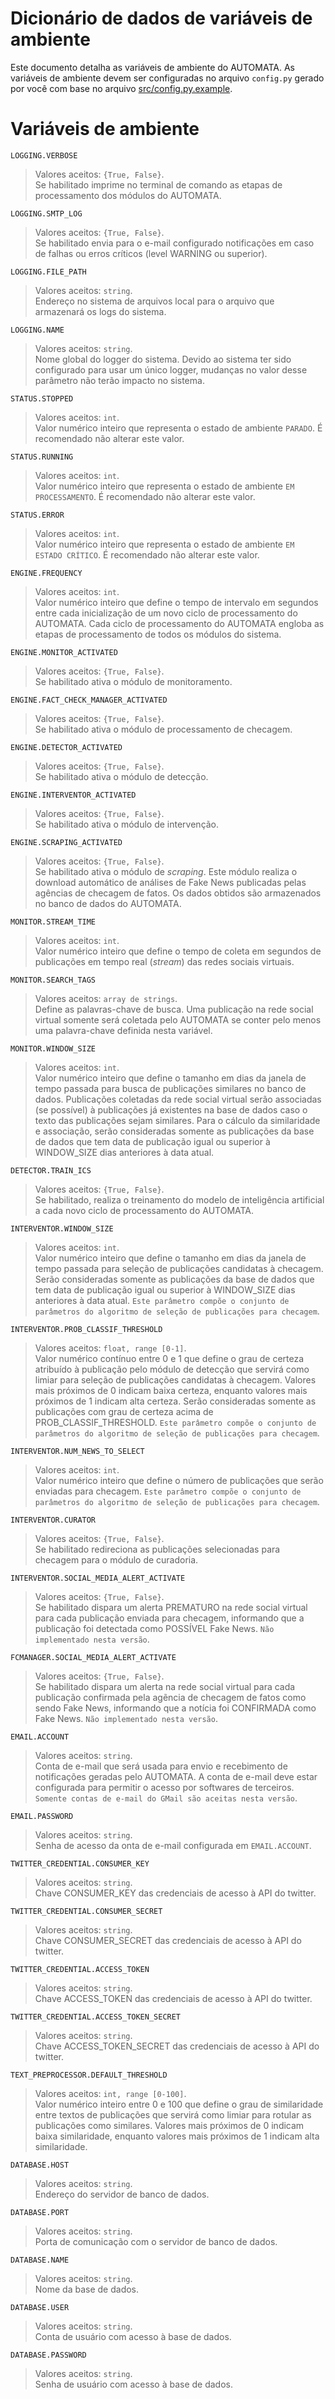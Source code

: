 <!-- # DICIONÁRIO DE DADOS DE VARIÁVEIS DE AMBIENTE -->
# Dicionário de dados de variáveis de ambiente

Este documento detalha as variáveis de ambiente do AUTOMATA. As variáveis de ambiente devem ser configuradas no arquivo `config.py` gerado por você com base no arquivo [src/config.py.example](/src/config.py.example).

# Variáveis de ambiente

`LOGGING.VERBOSE`
> Valores aceitos: `{True, False}`. 
<br>Se habilitado imprime no terminal de comando as etapas de processamento dos módulos do AUTOMATA.

`LOGGING.SMTP_LOG`
> Valores aceitos: `{True, False}`. 
<br>Se habilitado envia para o e-mail configurado notificações em caso de falhas ou erros críticos (level WARNING ou superior).

`LOGGING.FILE_PATH`
> Valores aceitos: `string`. 
<br>Endereço no sistema de arquivos local para o arquivo que armazenará os logs do sistema.

`LOGGING.NAME`
> Valores aceitos: `string`. 
<br>Nome global do logger do sistema. Devido ao sistema ter sido configurado para usar um único logger, mudanças no valor desse parâmetro não terão impacto no sistema.

`STATUS.STOPPED`
> Valores aceitos: `int`. 
<br>Valor numérico inteiro que representa o estado de ambiente `PARADO`. É recomendado não alterar este valor.

`STATUS.RUNNING`
> Valores aceitos: `int`. 
<br>Valor numérico inteiro que representa o estado de ambiente `EM PROCESSAMENTO`. É recomendado não alterar este valor.

`STATUS.ERROR`
> Valores aceitos: `int`. 
<br>Valor numérico inteiro que representa o estado de ambiente `EM ESTADO CRÍTICO`. É recomendado não alterar este valor.

`ENGINE.FREQUENCY`
> Valores aceitos: `int`. 
<br>Valor numérico inteiro que define o tempo de intervalo em segundos entre cada inicialização de um novo ciclo de processamento do AUTOMATA. Cada ciclo de processamento do AUTOMATA engloba as etapas de processamento de todos os módulos do sistema.

`ENGINE.MONITOR_ACTIVATED`
> Valores aceitos: `{True, False}`. 
<br>Se habilitado ativa o módulo de monitoramento.

`ENGINE.FACT_CHECK_MANAGER_ACTIVATED`
> Valores aceitos: `{True, False}`. 
<br>Se habilitado ativa o módulo de processamento de checagem.

`ENGINE.DETECTOR_ACTIVATED`
> Valores aceitos: `{True, False}`. 
<br>Se habilitado ativa o módulo de detecção.

`ENGINE.INTERVENTOR_ACTIVATED`
> Valores aceitos: `{True, False}`. 
<br>Se habilitado ativa o módulo de intervenção.

`ENGINE.SCRAPING_ACTIVATED`
> Valores aceitos: `{True, False}`. 
<br>Se habilitado ativa o módulo de _scraping_. Este módulo realiza o download automático de análises de Fake News publicadas pelas agências de checagem de fatos. Os dados obtidos são armazenados no banco de dados do AUTOMATA.

`MONITOR.STREAM_TIME`
> Valores aceitos: `int`. 
<br>Valor numérico inteiro que define o tempo de coleta em segundos de publicações em tempo real (_stream_) das redes sociais virtuais.

`MONITOR.SEARCH_TAGS`
> Valores aceitos: `array de strings`. 
<br>Define as palavras-chave de busca. Uma publicação na rede social virtual somente será coletada pelo AUTOMATA se conter pelo menos uma palavra-chave definida nesta variável.

`MONITOR.WINDOW_SIZE`
> Valores aceitos: `int`. 
<br>Valor numérico inteiro que define o tamanho em dias da janela de tempo passada para busca de publicações similares no banco de dados. Publicações coletadas da rede social virtual serão associadas (se possível) à publicações já existentes na base de dados caso o texto das publicações sejam similares. Para o cálculo da similaridade e associação, serão consideradas somente as publicações da base de dados que tem data de publicação igual ou superior à WINDOW_SIZE dias anteriores à data atual.

`DETECTOR.TRAIN_ICS`
> Valores aceitos: `{True, False}`. 
<br>Se habilitado, realiza o treinamento do modelo de inteligência artificial a cada novo ciclo de processamento do AUTOMATA. 

`INTERVENTOR.WINDOW_SIZE`
> Valores aceitos: `int`. 
<br>Valor numérico inteiro que define o tamanho em dias da janela de tempo passada para seleção de publicações candidatas à checagem. Serão consideradas somente as publicações da base de dados que tem data de publicação igual ou superior à WINDOW_SIZE dias anteriores à data atual. `Este parâmetro compõe o conjunto de parâmetros do algoritmo de seleção de publicações para checagem`.

`INTERVENTOR.PROB_CLASSIF_THRESHOLD`
> Valores aceitos: `float, range [0-1]`.
<br>Valor numérico contínuo entre 0 e 1 que define o grau de certeza atribuído à publicação pelo módulo de detecção que servirá como limiar para seleção de publicações candidatas à checagem. Valores mais próximos de 0 indicam baixa certeza, enquanto valores mais próximos de 1 indicam alta certeza. Serão consideradas somente as publicações com grau de certeza acima de PROB_CLASSIF_THRESHOLD. `Este parâmetro compõe o conjunto de parâmetros do algoritmo de seleção de publicações para checagem`.

`INTERVENTOR.NUM_NEWS_TO_SELECT`
> Valores aceitos: `int`. 
<br>Valor numérico inteiro que define o número de publicações que serão enviadas para checagem. `Este parâmetro compõe o conjunto de parâmetros do algoritmo de seleção de publicações para checagem`.

`INTERVENTOR.CURATOR`
> Valores aceitos: `{True, False}`. 
<br>Se habilitado redireciona as publicações selecionadas para checagem para o módulo de curadoria.

`INTERVENTOR.SOCIAL_MEDIA_ALERT_ACTIVATE`
> Valores aceitos: `{True, False}`. 
<br>Se habilitado dispara um alerta PREMATURO na rede social virtual para cada publicação enviada para checagem, informando que a publicação foi detectada como POSSÍVEL Fake News. `Não implementado nesta versão`.

`FCMANAGER.SOCIAL_MEDIA_ALERT_ACTIVATE`
> Valores aceitos: `{True, False}`. 
<br>Se habilitado dispara um alerta na rede social virtual para cada publicação confirmada pela agẽncia de checagem de fatos como sendo Fake News, informando que a notícia foi CONFIRMADA como Fake News. `Não implementado nesta versão`.

`EMAIL.ACCOUNT`
> Valores aceitos: `string`. 
<br>Conta de e-mail que será usada para envio e recebimento de notificações geradas pelo AUTOMATA. A conta de e-mail deve estar configurada para permitir o acesso por softwares de terceiros. `Somente contas de e-mail do GMail são aceitas nesta versão`.

`EMAIL.PASSWORD`
> Valores aceitos: `string`. 
<br>Senha de acesso da onta de e-mail configurada em `EMAIL.ACCOUNT`.

`TWITTER_CREDENTIAL.CONSUMER_KEY`
> Valores aceitos: `string`. 
<br>Chave CONSUMER_KEY das credenciais de acesso à API do twitter.

`TWITTER_CREDENTIAL.CONSUMER_SECRET`
> Valores aceitos: `string`. 
<br>Chave CONSUMER_SECRET das credenciais de acesso à API do twitter.

`TWITTER_CREDENTIAL.ACCESS_TOKEN`
> Valores aceitos: `string`. 
<br>Chave ACCESS_TOKEN das credenciais de acesso à API do twitter.

`TWITTER_CREDENTIAL.ACCESS_TOKEN_SECRET`
> Valores aceitos: `string`. 
<br>Chave ACCESS_TOKEN_SECRET das credenciais de acesso à API do twitter.

`TEXT_PREPROCESSOR.DEFAULT_THRESHOLD`
> Valores aceitos: `int, range [0-100]`.
<br>Valor numérico inteiro entre 0 e 100 que define o grau de similaridade entre textos de publicações que servirá como limiar para rotular as publicações como similares. Valores mais próximos de 0 indicam baixa similaridade, enquanto valores mais próximos de 1 indicam alta similaridade.

`DATABASE.HOST`
> Valores aceitos: `string`. 
<br>Endereço do servidor de banco de dados.

`DATABASE.PORT`
> Valores aceitos: `string`. 
<br>Porta de comunicação com o servidor de banco de dados.

`DATABASE.NAME`
> Valores aceitos: `string`. 
<br>Nome da base de dados.

`DATABASE.USER`
> Valores aceitos: `string`. 
<br>Conta de usuário com acesso à base de dados.

`DATABASE.PASSWORD`
> Valores aceitos: `string`. 
<br>Senha de usuário com acesso à base de dados.
